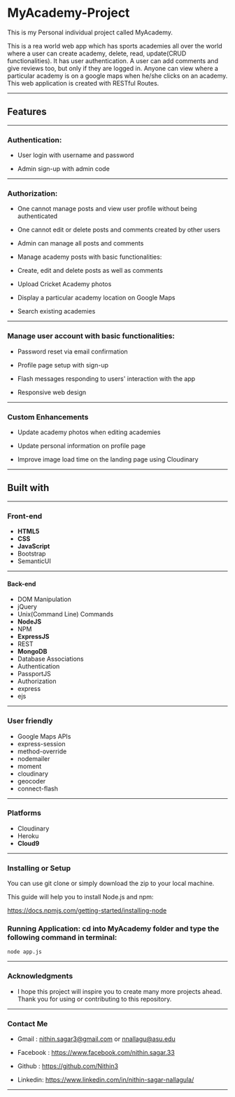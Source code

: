 # MyAcademy-Project
This is my Personal individual project called MyAcademy.

This is a rea world web app which has sports academies all over the world where a user can create academy, 
delete, read, update(CRUD functionalities). It has user authentication. A user can add comments and 
give reviews too, but only if they are logged in. Anyone can view where a particular academy is on a google maps when he/she clicks on an academy. This web application is created with RESTful Routes.

---
## Features ##

---
### Authentication: ###

* User login with username and password

* Admin sign-up with admin code

---
### Authorization: ###

* One cannot manage posts and view user profile without being authenticated

* One cannot edit or delete posts and comments created by other users

* Admin can manage all posts and comments

* Manage academy posts with basic functionalities:

* Create, edit and delete posts as well as comments

* Upload Cricket Academy photos

* Display a particular academy location on Google Maps

* Search existing academies

---
### Manage user account with basic functionalities: ###

* Password reset via email confirmation

* Profile page setup with sign-up

* Flash messages responding to users' interaction with the app

* Responsive web design

---
### Custom Enhancements ###

* Update academy photos when editing academies

* Update personal information on profile page

* Improve image load time on the landing page using Cloudinary

---
## Built with ##

---
### Front-end ###
* **HTML5**
* **CSS**
* **JavaScript**
* Bootstrap
* SemanticUI

---
#### Back-end ###
* DOM Manipulation
* jQuery
* Unix(Command Line) Commands
* **NodeJS**
* NPM
* **ExpressJS**
* REST
* **MongoDB**
* Database Associations
* Authentication
* PassportJS
* Authorization
* express
* ejs

---
### User friendly ###
* Google Maps APIs
* express-session
* method-override
* nodemailer
* moment
* cloudinary
* geocoder
* connect-flash

---
### Platforms ###
* Cloudinary
* Heroku
* **Cloud9**

---
### Installing or Setup ###
You can use git clone or simply download the zip to your local machine.

This guide will help you to install Node.js and npm:

https://docs.npmjs.com/getting-started/installing-node

### Running Application: cd into MyAcademy folder and type the following command in terminal: ###

```
node app.js
```

---
### Acknowledgments ###
* I hope this project will inspire you to create many more projects ahead. Thank you for using or contributing to this repository.

---
### Contact Me ###
* Gmail	:	nithin.sagar3@gmail.com or nnallagu@asu.edu

* Facebook	:	https://www.facebook.com/nithin.sagar.33

* Github	:	https://github.com/Nithin3

* Linkedin: https://www.linkedin.com/in/nithin-sagar-nallagula/

---

